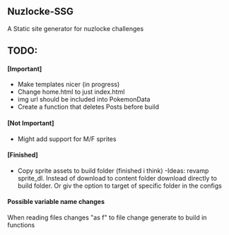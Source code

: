## Nuzlocke-SSG
A Static site generator for nuzlocke challenges

## TODO:
#### [Important]
- Make templates nicer (in progress)
- Change home.html to just index.html
- img url should be included into PokemonData
- Create a function that deletes Posts before build


#### [Not Important]
- Might add support for M/F sprites

#### [Finished]
- Copy sprite assets to build folder (finished i think)
    -Ideas: revamp sprite_dl. Instead of download to content folder download directly to build
    folder. Or giv the option to target of specific folder in the configs

#### Possible variable name changes
When reading files changes "as f" to file
change generate to build in functions
